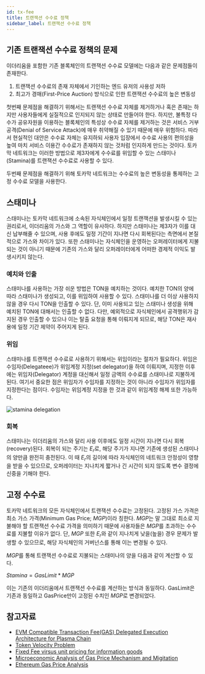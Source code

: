 ```yaml
---
id: tx-fee
title: 트랜잭션 수수료 정책
sidebar_label: 트랜잭션 수수료 정책
---
```



## 기존 트랜잭션 수수료 정책의 문제

이더리움을 포함한 기존 블록체인의 트랜잭션 수수료 모델에는 다음과 같은 문제점들이 존재한다.

1. 트랜잭션 수수료의 존재 자체에서 기인하는 엔드 유저의 사용성 저하
2. 최고가 경매(First-Price Auction) 방식으로 인한 트랜잭션 수수료의 높은 변동성


첫번째 문제점을 해결하기 위해서는 트랜잭션 수수료 자체를 제거하거나 혹은 존재는 하지만 사용자들에게 실질적으로 인지되지 않는 상태로 만들어야 한다. 하지만, 불특정 다수가 공유자원을 이용하는 블록체인의 특성상 수수료 자체를 제거하는 것은 서비스 거부 공격(Denial of Service Attack)에 매우 취약해질 수 있기 때문에 매우 위험하다. 따라서 현실적인 대안은 수수료 자체는 유지하되 사용자 입장에서 수수료 사용의 편의성을 높여 마치 서비스 이용간 수수료가 존재하지 않는 것처럼 인지하게 만드는 것이다. 토카막 네트워크는 이러한 방법으로 제3자에게 수수료를 위임할 수 있는 스태미나(Stamina)를 트랜잭션 수수료로 사용할 수 있다.

두번째 문제점을 해결하기 위해 토카막 네트워크는 수수료의 높은 변동성을 통제하는 고정 수수료 모델을 사용한다.

## 스태미나
스태미나는 토카막 네트워크에 소속된 자식체인에서 일정 트랜잭션을 발생시킬 수 있는 권리로서, 이더리움의 가스와 그 역할이 유사하다. 하지만 스태미나는 제3자가 이를 대신 납부해줄 수 있으며, 사용 후에도 일정 기간이 지나면 다시 회복된다는 측면에서 본질적으로 가스와 차이가 있다. 또한 스태미나는 자식체인을 운영하는 오퍼레이터에게 지불되는 것이 아니기 때문에 기존의 가스와 달리 오퍼레이터에게 어떠한 경제적 이익도 발생시키지 않는다.


### 예치와 인출
스태미나를 사용하는 가장 쉬운 방법은 TON을 예치하는 것이다. 예치한 TON의 양에 따라 스태미나가 생성되고, 이를 위임하여 사용할 수 있다. 스태미나를 더 이상 사용하지 않을 경우 다시 TON을 인출할 수 있다. 단, 이미 사용되고 있는 스태미나 생성을 위해 예치된 TON에 대해서는 인출할 수 없다. 다만, 예외적으로 자식체인에서 공격행위가 감지된 경우 인출할 수 있으나 이는 탈출 요청을 통해 이뤄지게 되므로, 해당 TON은 재사용에 일정 기간 제약이 주어지게 된다.


### 위임
스태미나를 트랜잭션 수수료로 사용하기 위해서는 위임이라는 절차가 필요하다. 위임은 수임자(Delegateee)가 위임계정 지정(set delegator)을 하여 이뤄지며, 지정한 이후에는 위임자(Delegator) 계정을 대신해서 일정 금액의 수수료를 스태미나로 지불하게 된다. 여기서 중요한 점은 위임자가 수임자를 지정하는 것이 아니라 수임자가 위임자를 지정한다는 점이다. 수임자는 위임계정 지정을 한 것과 같이 위임계정 해제 또한 가능하다.

![stamina delegation](assets/learn_economics_stamina_delegation.png)

### 회복
스태미나는 이더리움의 가스와 달리 사용 이후에도 일정 시간이 지나면 다시 회복(recovery)된다. 회복이 되는 주기는 $E_{r}$로, 해당 주기가 지나면 기존에 생성된 스태미나의 양만큼 완전히 충전된다. 이 때 $E_{r}$의 길이에 따라 자식체인의 네트워크 안정성이 영향을 받을 수 있으므로, 오퍼레이터는 지나치게 짧거나 긴 시간이 되지 않도록 변수 결정에 신중을 기해야 한다.

## 고정 수수료
토카막 네트워크의 모든 자식체인에서 트랜잭션 수수료는 고정된다. 고정된 가스 가격은 최소 가스 가격(Minimum Gas Price; $MGP$)이라 칭한다. $MGP$는 말 그대로 최소로 지불해야 할 트랜잭션 수수료 가격을 의미하기 때문에 사용자들은 $MGP$를 초과하는 수수료를 지불할 이유가 없다. 단, $MGP$ 또한 $E_{r}$와 같이 지나치게 낮을(높을) 경우 문제가 발생할 수 있으므로, 해당 자식체인의 거버넌스를 통해 이는 변경될 수 있다.

$MGP$를 통해 트랜잭션 수수료로 지불되는 스태미나의 양을 다음과 같이 계산할 수 있다.

$Stamina= GasLimit * MGP$

이는 기존의 이더리움에서 트랜잭션 수수료를 계산하는 방식과 동일하다. GasLimit은 기존과 동일하고 GasPrice만이 고정된 수치인 $MGP$로 변경되었다.


## 참고자료
- [EVM Compatible Transaction Fee(GAS) Delegated Execution Architecture for Plasma Chain](https://ethresear.ch/t/evm-compatible-transaction-fee-gas-delegated-execution-architecture-for-plasma-chain/3106)
- [Token Velocity Problem](https://www.coindesk.com/blockchain-token-velocity-problem)
- [Fixed Fee virsus unit pricing for information goods](http://www.dtc.umn.edu/~odlyzko/doc/price.war.pdf)
- [Microeconomic Analysis of Gas Price Mechanism and Migitation](https://hackmd.io/oe-bT8GcRvCc7vBgeOJyLw?both)
- [Ethereum Gas Price Analysis](https://medium.com/onther-tech/ethereum-gas-price-analysis-b70080e2e0d7)
